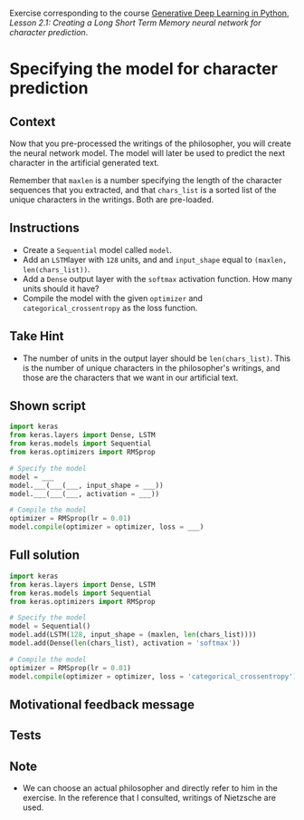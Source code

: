 Exercise corresponding to the course [Generative Deep Learning in Python](CourseOutline.md), *Lesson 2.1: Creating a Long Short Term Memory neural network for character prediction*.

# Specifying the model for character prediction

## Context

Now that you pre-processed the writings of the philosopher, you will create the neural network model. The model will later be used to predict the next character in the artificial generated text.

Remember that `maxlen` is a number specifying the length of the character sequences that you extracted, and that `chars_list` is a sorted list of the unique characters in the writings. Both are pre-loaded.

## Instructions

  * Create a `Sequential` model called `model`.
  * Add an `LSTM`layer with `128` units, and and `input_shape` equal to `(maxlen, len(chars_list))`.
  * Add a `Dense` output layer with the `softmax` activation function. How many units should it have?
  * Compile the model with the given `optimizer` and `categorical_crossentropy` as the loss function.

## Take Hint
  * The number of units in the output layer should be `len(chars_list)`. This is the number of unique characters in the philosopher's writings, and those are the characters that we want in our artificial text.

## Shown script

```python
import keras
from keras.layers import Dense, LSTM
from keras.models import Sequential
from keras.optimizers import RMSprop

# Specify the model
model = ___
model.___(___(___, input_shape = ___))
model.___(___(___, activation = ___))

# Compile the model
optimizer = RMSprop(lr = 0.01)
model.compile(optimizer = optimizer, loss = ___)
```

## Full solution

```python
import keras
from keras.layers import Dense, LSTM
from keras.models import Sequential
from keras.optimizers import RMSprop

# Specify the model
model = Sequential()
model.add(LSTM(128, input_shape = (maxlen, len(chars_list))))
model.add(Dense(len(chars_list), activation = 'softmax'))

# Compile the model
optimizer = RMSprop(lr = 0.01)
model.compile(optimizer = optimizer, loss = 'categorical_crossentropy')
```

## Motivational feedback message

## Tests

## Note
  * We can choose an actual philosopher and directly refer to him in the exercise. In the reference that I consulted, writings of Nietzsche are used.
